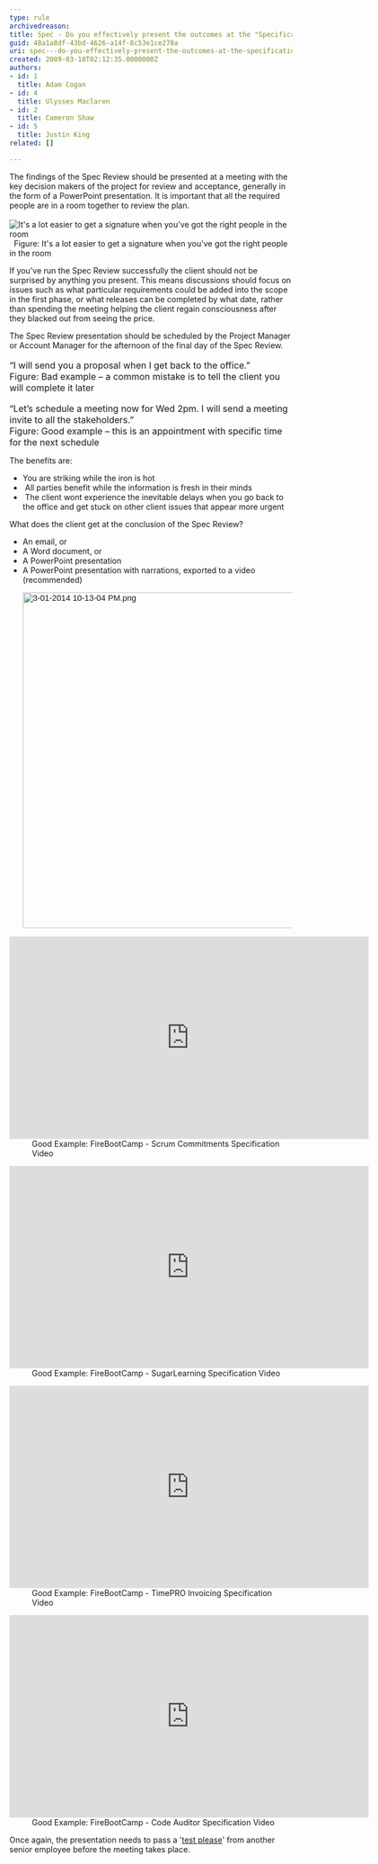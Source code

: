 ```yaml
---
type: rule
archivedreason: 
title: Spec - Do you effectively present the outcomes at the "Specification Review Presentation"?
guid: 48a1a8df-43bd-4626-a14f-8c53e1ce278a
uri: spec---do-you-effectively-present-the-outcomes-at-the-specification-review-presentation
created: 2009-03-18T02:12:35.0000000Z
authors:
- id: 1
  title: Adam Cogan
- id: 4
  title: Ulysses Maclaren
- id: 2
  title: Cameron Shaw
- id: 5
  title: Justin King
related: []

---
```



​The findings of the Spec Review&#160;should be presented at a meeting with the key decision makers of the project for review and acceptance, generally in the form of a PowerPoint presentation. It is important that all the required people are in a room together to review the&#160;plan. 
<br><excerpt class='endintro'></excerpt><br>
<img class="ms-rteCustom-ImageArea" alt="It's a lot easier to get a signature when you've got the right people in the room" src="/PublishingImages/ProjectManagement_DecisionMakers_Small.jpg" />&#160; 
<font class="ms-rteCustom-FigureNormal">Figure&#58; It's a lot easier to get a signature when you've got the right people in the room </font>
<p>If you've run the Spec Review successfully the client should not be surprised by anything you present. This means discussions should focus on issues such as what particular requirements could be added into the scope in the first phase, or what releases can be completed by what date, rather than spending the meeting helping the client regain consciousness after they blacked out from seeing the price.</p><p>The Spec Review presentation should be scheduled by the Project Manager or Account Manager for the afternoon of the final day of the Spec Review.&#160;<br><br><font class="ms-rteCustom-GreyBox" size="+0">“I will send you a proposal when I get back to the office.” </font> 
   <br> 
   <font class="ms-rteCustom-FigureBad" size="+0">Figure&#58; Bad example – a common mistake is to tell the client you will complete it later 
      <br></font> 
   <br> 
   <font class="ms-rteCustom-GreyBox" size="+0">“Let’s schedule a meeting now for Wed 2pm. I will send a meeting invite to all the stakeholders.” </font> 
   <br> 
   <font class="ms-rteCustom-FigureGood" size="+0">Figure&#58; Good example – this is an appointment with specific time for the next schedule</font>&#160;</p> The benefits are&#58; 
<ul><li>You are striking while the iron is hot </li><li>&#160;All parties benefit while the information is fresh in their minds </li><li>&#160;The client wont experience the inevitable delays when you go back to the office and get stuck on other client issues that appear more urgent </li></ul> What does the client get at the conclusion of the Spec Review? 
<br>
<ul><li>An email, or </li><li>A Word document, or </li><li>A&#160;PowerPoint presentation</li><li>A&#160;PowerPoint presentation with narrations, exported to a video (recommended)<br><span style="font-family&#58;calibri, sans-serif;font-size&#58;11pt;"> 
         <dl class="image"><dt>
               <img alt="3-01-2014 10-13-04 PM.png" src="/PublishingImages/3-01-2014%2010-13-04%20PM.png" style="width&#58;597px;" />
            </dt></dl></span></li></ul><dl class="goodImage"><dt>
      <iframe width="640" height="360" src="https&#58;//www.youtube.com/embed/sPMT6Udh7rQ" frameborder="0"></iframe></dt><dd>Good Example&#58; FireBootCamp - Scrum Commitments Specification Video</dd></dl><dl class="goodImage"><dt>
      <iframe width="640" height="360" src="https&#58;//www.youtube.com/embed/nywSzMhkZV4" frameborder="0"></iframe></dt><dd>Good Example&#58; FireBootCamp - SugarLearning Specification Video</dd></dl><dl class="goodImage"><dt>
      <iframe width="640" height="360" src="https&#58;//www.youtube.com/embed/VhWPZERUiYg" frameborder="0"></iframe></dt><dd>Good Example&#58; FireBootCamp - TimePRO Invoicing Specification Video</dd></dl><dl class="goodImage"><dt>
      <iframe width="640" height="360" src="https&#58;//www.youtube.com/embed/vpFCtChJPVA" frameborder="0"></iframe></dt><dd>Good Example&#58; FireBootCamp - Code Auditor Specification Video</dd></dl><p>Once again, the presentation needs to pass a '<a title="Test Please" href="/do-you-conduct-a-＂test-please＂-internally-and-then-with-the-client">test please</a>' from another senior employee before the meeting takes place.</p>


